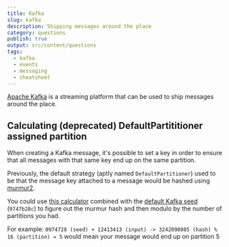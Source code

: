 ```yaml
---
title: Kafka
slug: kafka
description: Shipping messages around the place
category: questions
publish: true
output: src/content/questions
tags:
  - kafka
  - events
  - messaging
  - cheatsheet
---
```

[Apache Kafka](https://kafka.apache.org/) is a streaming platform that can be used to ship messages around the place.

## Calculating (deprecated) DefaultPartititioner assigned partition

When creating a Kafka message, it's possible to set a key in order to ensure that all messages with that same key end up on the same partition.

Previously, the default strategy (aptly named `DefaultPartitioner`) used to be that the message key attached to a message would be hashed using [murmur2](https://books.japila.pl/kafka-internals/Utils/?h=defaultpartitioner#murmur2).

You could use [this calculator](https://murmurhash2.vercel.app/) combined with the [default Kafka seed](https://github.com/apache/kafka/blob/trunk/clients/src/main/java/org/apache/kafka/common/utils/Utils.java#L494) (`9747b28c`) to figure out the murmur hash and then modulo by the number of partitions you had.

For example: `0974728 (seed) + 12413413 (input) -> 3242098085 (hash) % 16 (partition) = 5` would mean your message would end up on partition 5